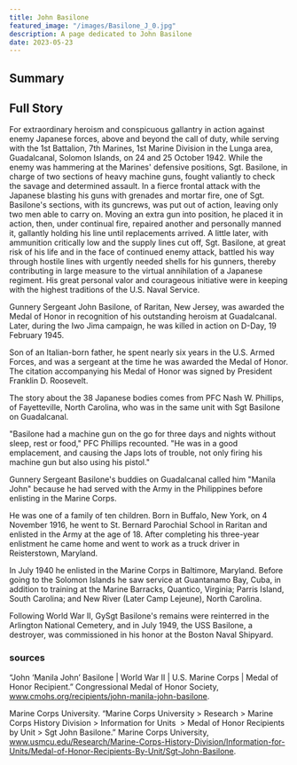 ```yaml
---
title: John Basilone
featured_image: "/images/Basilone_J_0.jpg"
description: A page dedicated to John Basilone
date: 2023-05-23
---
```


## Summary

## Full Story
For extraordinary heroism and conspicuous gallantry in action against enemy Japanese forces, above and beyond the call of duty, while serving with the 1st Battalion, 7th Marines, 1st Marine Division in the Lunga area, Guadalcanal, Solomon Islands, on 24 and 25 October 1942. While the enemy was hammering at the Marines' defensive positions, Sgt. Basilone, in charge of two sections of heavy machine guns, fought valiantly to check the savage and determined assault. In a fierce frontal attack with the Japanese blasting his guns with grenades and mortar fire, one of Sgt. Basilone's sections, with its guncrews, was put out of action, leaving only two men able to carry on. Moving an extra gun into position, he placed it in action, then, under continual fire, repaired another and personally manned it, gallantly holding his line until replacements arrived. A little later, with ammunition critically low and the supply lines cut off, Sgt. Basilone, at great risk of his life and in the face of continued enemy attack, battled his way through hostile lines with urgently needed shells for his gunners, thereby contributing in large measure to the virtual annihilation of a Japanese regiment. His great personal valor and courageous initiative were in keeping with the highest traditions of the U.S. Naval Service.

Gunnery Sergeant John Basilone, of Raritan, New Jersey, was awarded the Medal of Honor in recognition of his outstanding heroism at Guadalcanal. Later, during the Iwo Jima campaign, he was killed in action on D-Day, 19 February 1945. 

Son of an Italian-born father, he spent nearly six years in the U.S. Armed Forces, and was a sergeant at the time he was awarded the Medal of Honor. The citation accompanying his Medal of Honor was signed by President Franklin D. Roosevelt. 

The story about the 38 Japanese bodies comes from PFC Nash W. Phillips, of Fayetteville, North Carolina, who was in the same unit with Sgt Basilone on Guadalcanal. 

"Basilone had a machine gun on the go for three days and nights without sleep, rest or food," PFC Phillips recounted. "He was in a good emplacement, and causing the Japs lots of trouble, not only firing his machine gun but also using his pistol." 

Gunnery Sergeant Basilone's buddies on Guadalcanal called him "Manila John" because he had served with the Army in the Philippines before enlisting in the Marine Corps. 

He was one of a family of ten children. Born in Buffalo, New York, on 4 November 1916, he went to St. Bernard Parochial School in Raritan and enlisted in the Army at the age of 18. After completing his three-year enlistment he came home and went to work as a truck driver in Reisterstown, Maryland. 

In July 1940 he enlisted in the Marine Corps in Baltimore, Maryland. Before going to the Solomon Islands he saw service at Guantanamo Bay, Cuba, in addition to training at the Marine Barracks, Quantico, Virginia; Parris Island, South Carolina; and New River (Later Camp Lejeune), North Carolina. 

Following World War II, GySgt Basilone's remains were reinterred in the Arlington National Cemetery, and in July 1949, the USS Basilone, a destroyer, was commissioned in his honor at the Boston Naval Shipyard. 

### sources
“John ‘Manila John’ Basilone | World War II | U.S. Marine Corps | Medal of Honor Recipient.” Congressional Medal of Honor Society, www.cmohs.org/recipients/john-manila-john-basilone.

Marine Corps University. “Marine Corps University > Research > Marine Corps History Division > Information for Units  > Medal of Honor Recipients by Unit > Sgt John Basilone.” Marine Corps University, www.usmcu.edu/Research/Marine-Corps-History-Division/Information-for-Units/Medal-of-Honor-Recipients-By-Unit/Sgt-John-Basilone.